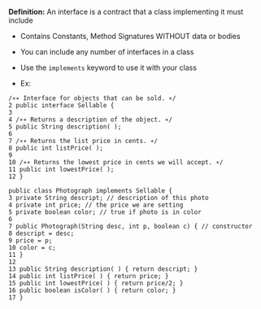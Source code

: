 **Definition:** An interface is a contract that a class implementing it must include
- Contains Constants, Method Signatures WITHOUT data or bodies
- You can include any number of interfaces in a class
- Use the `implements` keyword to use it with your class

- Ex:
```
/∗∗ Interface for objects that can be sold. ∗/ 
2 public interface Sellable { 
3 
4 /∗∗ Returns a description of the object. ∗/ 
5 public String description( ); 
6 
7 /∗∗ Returns the list price in cents. ∗/ 
8 public int listPrice( ); 
9 
10 /∗∗ Returns the lowest price in cents we will accept. ∗/ 
11 public int lowestPrice( ); 
12 }
```

```
public class Photograph implements Sellable { 
3 private String descript; // description of this photo 
4 private int price; // the price we are setting 
5 private boolean color; // true if photo is in color 
6 
7 public Photograph(String desc, int p, boolean c) { // constructor 
8 descript = desc; 
9 price = p; 
10 color = c; 
11 } 
12 
13 public String description( ) { return descript; } 
14 public int listPrice( ) { return price; } 
15 public int lowestPrice( ) { return price/2; } 
16 public boolean isColor( ) { return color; } 
17 }
```